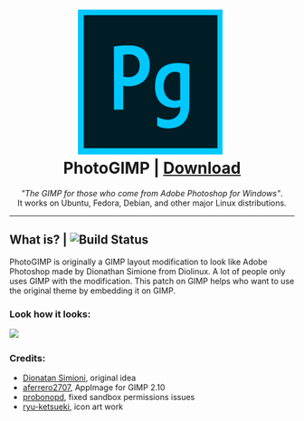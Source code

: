 <h1 align="center">
  <img src="photogimp.png" alt="GIMP">
  <br />
  PhotoGIMP | <a href="https://github.com/sudo-give-me-coffee/PhotoGIMP/releases/download/continuous/PhotoGIMP-x86_64.AppImage">Download</a>
</h1>

<p align="center"><i>"The GIMP for those who come from Adobe Photoshop for Windows"</i>.<br> It works on Ubuntu, Fedora, Debian, and other major Linux
distributions.</p>

<hr>

## What is? | ![ Build Status](https://api.travis-ci.org/sudo-give-me-coffee/PhotoGIMP.svg?branch=master)

PhotoGIMP is originally a GIMP layout modification to look like Adobe Photoshop made by Dionathan Simione from Diolinux. A lot of people only uses GIMP with the modification. This patch on GIMP helps who want to use the original theme by embedding it on GIMP.

### Look how it looks:

![](https://github.com/sudo-give-me-coffee/PhotoGIMP/raw/master/screenshot.png)

### Credits:

 - [Dionatan Simioni](https://br.linkedin.com/in/dionatansimioni), original idea
 - [aferrero2707](https://github.com/aferrero2707), AppImage for GIMP 2.10
 - [probonopd](https://github.com/probonopd), fixed sandbox permissions issues
 - [ryu-ketsueki](https://github.com/ryu-ketsueki), icon art work
